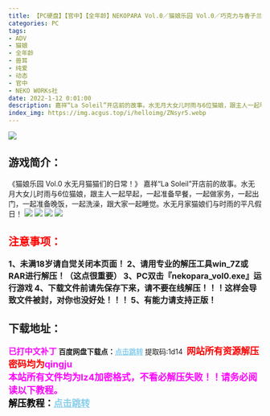 ```yaml
---
title: 【PC硬盘】【官中】【全年龄】NEKOPARA Vol.0／猫娘乐园 Vol.0／巧克力与香子兰0
categories: PC
tags:
- ADV
- 猫娘
- 全年龄
- 兽耳
- 纯爱
- 动态
- 官中
- NEKO WORKs社
date: 2022-1-12 0:01:00
description: 嘉祥“La Soleil”开店前的故事。水无月大女儿时雨与6位猫娘，跟主人一起早起，一起准备早餐，一起做家务，一起出门，一起准备晚饭，一起洗澡，跟大家一起睡觉。水无月家猫娘们与时雨的平凡假日！
index_img: https://img.acgus.top/i/helloimg/ZNsyr5.webp
---
```

![](https://img.acgus.top/i/helloimg/ZNsyr5.webp)
## 游戏简介：
《猫娘乐园 Vol.0 水无月猫猫们的日常！》
嘉祥“La Soleil”开店前的故事。水无月大女儿时雨与6位猫娘，跟主人一起早起，一起准备早餐，一起做家务，一起出门，一起准备晚饭，一起洗澡，跟大家一起睡觉。水无月家猫娘们与时雨的平凡假日！
![](https://img.acgus.top/i/helloimg/ZNtB10.webp)
![](https://img.acgus.top/i/helloimg/ZNtClm.webp)
![](https://img.acgus.top/i/helloimg/ZNtGIh.webp)
![](https://img.acgus.top/i/helloimg/ZNtZRc.webp)




## <font color=#FF0000 >注意事项：</font>
<font size=3><b>1、未满18岁请自觉关闭本页面！
2、请用专业的解压工具win_7Z或RAR进行解压！（这点很重要）
3、PC双击『nekopara_vol0.exe』运行游戏
4、下载文件前请先保存下来，请不要在线解压！！！这样会导致文件被封，对你也没好处！！！
5、有能力请支持正版！</b></font>

## 下载地址：
<font color=#FF00FF size=3><b>已打中文补丁</b></font>
<b>百度网盘下载点：</b><a href="https://pan.baidu.com/s/13k97cGW5P_70do3WmZhAEw?pwd=1d14" style="color: #87CEEB;"><b>点击跳转</b></a> 提取码:1d14
<a style="padding: 0" href="https://post.qingju.org/AD/"><img style="max-width:100%" src="https://img.acgus.top/i/2024/07/478f689b8021d8d499ab43d21acf137a.gif" alt=""></a>
<b><font color=#FF0000 size=4>网站所有资源解压密码均为</b></font><b><font color=#FF00FF size=4>qingju</font><font color=#FF0000 ></font></b><br><b><font color=#FF00FF size=4>本站所有文件均为lz4加密格式，不看必解压失败！！请务必阅读以下教程。</b></font><br><b><font color=#000 size=4>解压教程：</b><a href="https://post.qingju.org/tutorial/000/" style="color: #87CEEB;"><b>点击跳转</b></a>
